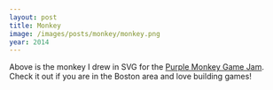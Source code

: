 ```yaml
---
layout: post
title: Monkey
image: /images/posts/monkey/monkey.png
year: 2014
---
```


Above is the monkey I drew in SVG for the [Purple Monkey Game Jam](http://purplemonkeygamejam.com/). Check it out if you are in the Boston area and love building games!